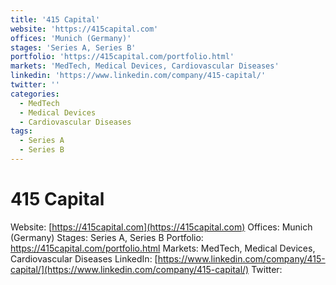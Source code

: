 ```yaml
---
title: '415 Capital'
website: 'https://415capital.com'
offices: 'Munich (Germany)'
stages: 'Series A, Series B'
portfolio: 'https://415capital.com/portfolio.html'
markets: 'MedTech, Medical Devices, Cardiovascular Diseases'
linkedin: 'https://www.linkedin.com/company/415-capital/'
twitter: ''
categories:
  - MedTech
  - Medical Devices
  - Cardiovascular Diseases
tags:
  - Series A
  - Series B
---
```


# 415 Capital
Website: [https://415capital.com](https://415capital.com)
Offices: Munich (Germany)
Stages: Series A, Series B
Portfolio: https://415capital.com/portfolio.html
Markets: MedTech, Medical Devices, Cardiovascular Diseases
LinkedIn: [https://www.linkedin.com/company/415-capital/](https://www.linkedin.com/company/415-capital/)
Twitter: []()
